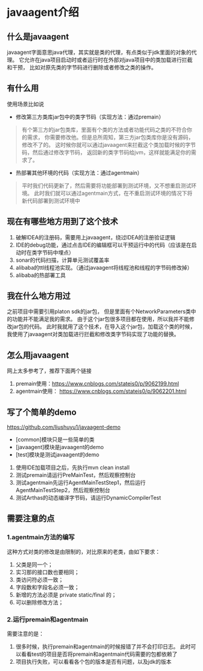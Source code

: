# javaagent介绍
## 什么是javaagent
javaagent字面意思java代理，其实就是类的代理，有点类似于jdk里面的对象的代理。
它允许在java项目启动时或者运行时在外部对java项目中的类加载进行拦截和干预，
比如对原先类的字节码进行删除或者修改之类的操作。

## 有什么用
使用场景比如说
+ 修改第三方类库jar包中的类字节码（实现方法：通过premain）
> 有个第三方的jar包类库，里面有个类的方法或者功能代码之类的不符合你的需求，
你需要修改他。但是总所周知，第三方jar包类库你是没有源码，修改不了的。
这时候你就可以通过javaagent来拦截这个类加载时候的字节码，然后通过修改字节码，
返回新的类字节码给jvm，这样就能满足你的需求了。

+ 热部署其他环境的代码（实现方法：通过agentmain）
> 平时我们代码更新了，然后需要将功能部署到测试环境，又不想重启测试环境。
此时我们就可以通过agentmain方式，在不重启测试环境的情况下将新代码部署到测试环境中

## 现在有哪些地方用到了这个技术
1. 破解IDEA的注册码，需要用上javaagent，绕过IDEA的注册验证逻辑
2. IDE的debug功能，通过点击IDE的编辑框可以干预运行中的代码（应该是在启动时在类字节码中埋点）
3. sonar的代码扫描，计算单元测试覆盖率
4. alibaba的ttl线程池实现。（通过javaagent将线程池和线程的字节码修改掉）
5. alibaba的热部署工具

## 我在什么地方用过
之前项目中需要引用platon sdk的jar包，
但是里面有个NetworkParameters类中的功能并不能满足我的需求。
由于这个jar包很多项目都在使用，所以我并不能修改jar包的代码。
此时我就用了这个技术，在导入这个jar包，加载这个类的时候，
我使用了javaagent对类加载进行拦截和修改类字节码实现了功能的替换。

## 怎么用javaagent
网上太多参考了，推荐下面两个链接
1. premain使用：https://www.cnblogs.com/stateis0/p/9062199.html
2. agentmain使用： https://www.cnblogs.com/stateis0/p/9062201.html

## 写了个简单的demo
https://github.com/liushuyu1/javaagent-demo
+ [common]模块只是一些简单的类
+ [javaagent]模块是javaagent的demo
+ [test]模块是测试javaagent的demo
1. 使用IDE加载项目之后，先执行mvn clean install
2. 测试premain请运行PreMainTest，然后观察控制台
3. 测试agentmain先运行AgentMainTestStep1，然后运行AgentMainTestStep2，然后观察控制台
4. 测试Arthas的动态编译字节码，请运行DynamicCompilerTest

## 需要注意的点
### 1.agentmain方法的编写
这种方式对类的修改是由限制的，对比原来的老类，由如下要求：
1. 父类是同一个；
2. 实习那的接口数也要相同；
3. 类访问符必须一致；
4. 字段数和字段名必须一致；
5. 新增的方法必须是 private static/final 的；
6. 可以删除修改方法；
### 2.运行premain和agentmain
需要注意的是：
1. 很多时候，执行premain和agentmain的时候报错了并不会打印日志。
此时可以看看test的项目是否将premain和agentmain代码需要的包都依赖了
2. 项目执行失败，可以看看各个包的版本是否有问题，以及jdk的版本
